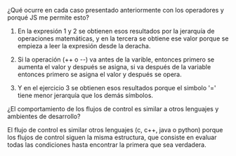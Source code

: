 ¿Qué ocurre en cada caso presentado anteriormente con los operadores y porqué JS me permite esto?
1) En la expresión 1 y 2 se obtienen esos resultados por la jerarquía de operaciones matemáticas, y en la tercera
se obtiene ese valor porque se empieza a leer la expresión desde la deracha.

3) Si la operación (++ o --) va antes de la varible, entonces primero se aumenta el valor y después se asigna,
si va después de la variable entonces primero se asigna el valor y después se opera.

5) Y en el ejercicio 3 se obtienen esos resultados porque el simbolo '=' tiene menor jerarquía que los demás símbolos.
   
¿El comportamiento de los flujos de control es similar a otros lenguajes y ambientes de desarrollo?

El flujo de control es similar otros lenguajes (c, c++, java o python) porque los flujos de control siguen la misma estructura,
que consiste en evaluar todas las condiciones hasta encontrar la primera que sea verdadera.
